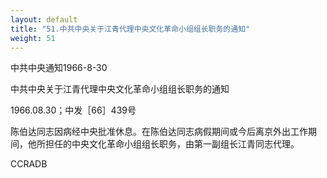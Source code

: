 ```yaml
---
layout: default
title: "51.中共中央关于江青代理中央文化革命小组组长职务的通知"
weight: 51
---
```


中共中央通知1966-8-30

中共中央关于江青代理中央文化革命小组组长职务的通知

1966.08.30；中发［66］439号

陈伯达同志因病经中央批准休息。在陈伯达同志病假期间或今后离京外出工作期间，他所担任的中央文化革命小组组长职务，由第一副组长江青同志代理。

CCRADB

